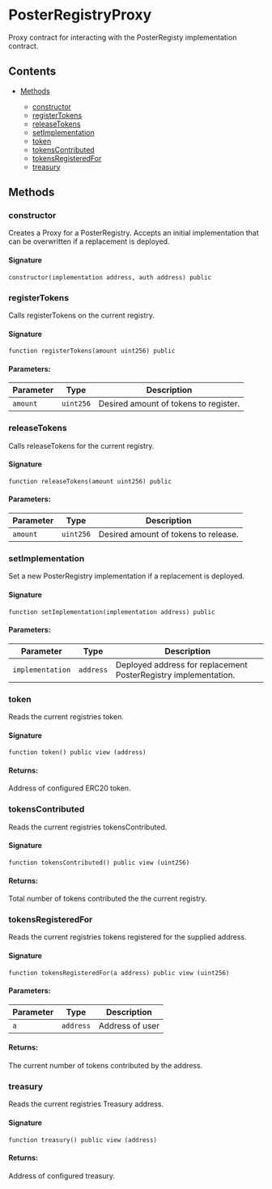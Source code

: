 # PosterRegistryProxy


Proxy contract for interacting with the PosterRegisty implementation contract.

## Contents


 - [Methods](undefined)
    
     - [constructor](#constructor)
     - [registerTokens](#registertokens)
     - [releaseTokens](#releasetokens)
     - [setImplementation](#setimplementation)
     - [token](#token)
     - [tokensContributed](#tokenscontributed)
     - [tokensRegisteredFor](#tokensregisteredfor)
     - [treasury](#treasury)
    

## Methods

### constructor


Creates a Proxy for a PosterRegistry. Accepts an initial implementation that can be overwritten if a replacement is deployed.

#### Signature

```solidity
constructor(implementation address, auth address) public
```

### registerTokens


Calls registerTokens on the current registry.

#### Signature

```solidity
function registerTokens(amount uint256) public
```

#### Parameters:

Parameter | Type | Description
--- | --- | ---
`amount` | `uint256` | Desired amount of tokens to register.

### releaseTokens


Calls releaseTokens for the current registry.

#### Signature

```solidity
function releaseTokens(amount uint256) public
```

#### Parameters:

Parameter | Type | Description
--- | --- | ---
`amount` | `uint256` | Desired amount of tokens to release.

### setImplementation


Set a new PosterRegistry implementation if a replacement is deployed.

#### Signature

```solidity
function setImplementation(implementation address) public
```

#### Parameters:

Parameter | Type | Description
--- | --- | ---
`implementation` | `address` | Deployed address for replacement PosterRegistry implementation.

### token


Reads the current registries token.

#### Signature

```solidity
function token() public view (address)
```

#### Returns:


Address of configured ERC20 token.

### tokensContributed


Reads the current registries tokensContributed.

#### Signature

```solidity
function tokensContributed() public view (uint256)
```

#### Returns:


Total number of tokens contributed the the current registry.

### tokensRegisteredFor


Reads the current registries tokens registered for the supplied address.

#### Signature

```solidity
function tokensRegisteredFor(a address) public view (uint256)
```

#### Parameters:

Parameter | Type | Description
--- | --- | ---
`a` | `address` | Address of user

#### Returns:


The current number of tokens contributed by the address.

### treasury


Reads the current registries Treasury address.

#### Signature

```solidity
function treasury() public view (address)
```

#### Returns:


Address of configured treasury.
